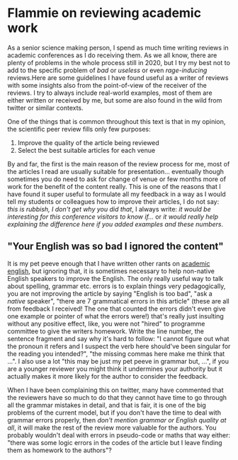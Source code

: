 # Flammie on reviewing academic work

As a senior science making person, I spend as much time writing reviews in
academic conferences as I do receiving them. As we all know, there are plenty of
problems in the whole process still in 2020, but I try my best not to add to
the specific problem of *bad* or *useless* or even *rage-inducing* reviews.Here
are some guidelines I have found useful as a writer of reviews with some
insights also from the point-of-view of the receiver of the reviews. I try to
always include real-world examples, most of them are either written or received
by me, but some are also found in the wild from twitter or similar contexts.

One of the things that is common throughout this text is that in my opinion, the
scientific peer review fills only few purposes:

1. Improve the quality of the article being reviewed
1. Select the best suitable articles for each venue

By and far, the first is the main reason of the review process for me, most of
the articles I read are usually suitable for presentation... eventually though
sometimes you do need to ask for change of venue or few months more of work for
the benefit of the content really. This is one of the reasons that I have found
it super useful to formulate all my feedback in a way as I would tell my
students or colleagues how to improve their articles, I do not say: *this is
rubbish, I don't get why you did that*, I always write: *it would be interesting
for this conference visitors to know if...* or *it would really help explaining
the difference here if you added examples and these numbers*.

## "Your English was so bad I ignored the content"

It is my pet peeve enough that I have written other rants on [academic
english](), but ignoring that, it is sometimes necessary to help non-native
English speakers to improve the English. The only really useful way to talk
about spelling, grammar etc. errors is to explain things very pedagogically, you
are not improving the article by saying "English is too bad", "ask a
*native* speaker", "there are 7 grammatical errors in this article" (these are
all from feedback I received! The one that counted the errors didn't even give
one example or pointer of what the errors were!) that's really just insulting
without any positive effect, like, you were not "hired" to programme committee
to give the writers homework. Write the line number, the sentence fragment and
say why it's hard to follow: "I cannot figure out what the pronoun it refers and
I suspect the verb here should've been singular for the reading you intended?",
"the missing commas here make me think that ...". I also use a lot "this may be
just my pet peeve in grammar but, ...", if you are a younger reviewer you might
think it undermines your authority but it actually makes it more likely for the
author to consider the feedback.

When I have been complaining this on twitter, many have commented that
the reviewers have so much to do that they cannot have time to go through all
the grammar mistakes in detail, and that is fair, it is one of the big problems
of the current model, but if you don't have the time to deal with grammar errors
properly, then *don't mention grammar or English quality at all*, it will make
the rest of the review more valuable for the authors. You probably wouldn't deal
with errors in pseudo-code or maths that way either: "there was some logic
errors in the codes of the article but I leave finding them as homework to the
authors"?
